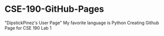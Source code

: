 # CSE-190-GitHub-Pages
"DipstickPinez's User Page"
My favorite language is Python
Creating Github Page for CSE 190 Lab 1
